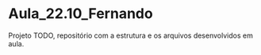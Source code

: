 # Aula_22.10_Fernando
Projeto TODO, repositório com a estrutura e os arquivos desenvolvidos em aula.
